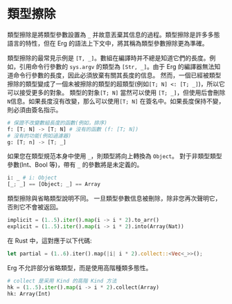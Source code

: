 # 類型擦除

類型擦除是將類型參數設置為 `_` 并故意丟棄其信息的過程。類型擦除是許多多態語言的特性，但在 Erg 的語法上下文中，將其稱為類型參數擦除更為準確。

類型擦除的最常見示例是 `[T, _]`。數組在編譯時并不總是知道它們的長度。例如，引用命令行參數的 `sys.argv` 的類型為 `[Str, _]`。由于 Erg 的編譯器無法知道命令行參數的長度，因此必須放棄有關其長度的信息。
然而，一個已經被類型擦除的類型變成了一個未被擦除的類型的超類型(例如`[T; N] <: [T; _]`)，所以它可以接受更多的對象。
類型的對象`[T; N]` 當然可以使用 `[T; _]`，但使用后會刪除`N`信息。如果長度沒有改變，那么可以使用`[T; N]` 在簽名中。如果長度保持不變，則必須由簽名指示。

```python
# 保證不改變數組長度的函數(例如，排序)
f: [T; N] -> [T; N] # 沒有的函數 (f: [T; N])
# 沒有的功能(例如過濾器)
g: [T; n] -> [T; _]
```

如果您在類型規范本身中使用 `_`，則類型將向上轉換為 `Object`。
對于非類型類型參數(Int、Bool 等)，帶有 `_` 的參數將是未定義的。

```python
i: _ # i: Object
[_; _] == [Object; _] == Array
```

類型擦除與省略類型說明不同。 一旦類型參數信息被刪除，除非您再次聲明它，否則它不會被返回。

```python
implicit = (1..5).iter().map(i -> i * 2).to_arr()
explicit = (1..5).iter().map(i -> i * 2).into(Array(Nat))
```

在 Rust 中，這對應于以下代碼:

```rust
let partial = (1..6).iter().map(|i| i * 2).collect::<Vec<_>>();
```

Erg 不允許部分省略類型，而是使用高階種類多態性。

```python
# collect 是采用 Kind 的高階 Kind 方法
hk = (1..5).iter().map(i -> i * 2).collect(Array)
hk: Array(Int)
```
